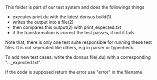This folder is part of our test system and does the followings things
 - executes print.du with the latest donsus build(1)
 - writes the output into a file(2)
 - then compares this output(2) with print_expected.txt
 - if the transformation is correct the test passes, if not it fails

Note that, there is only one test suite responsible for running these test files.
It is not seperated like others, e.g in parser or typecheck.


To add new test cases: write the donsus file(.du) with a corresponding "..._expected.txt".

If the code is supposed return the error use "error" in the filename.
